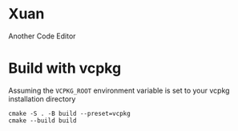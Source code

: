 # Xuan

Another Code Editor

# Build with vcpkg

Assuming the `VCPKG_ROOT` environment variable is set to your vcpkg installation directory

```shell
cmake -S . -B build --preset=vcpkg
cmake --build build
```